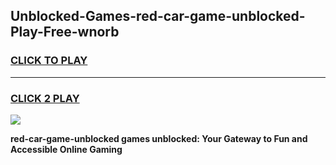 
## Unblocked-Games-red-car-game-unblocked-Play-Free-wnorb
<h3>
<a href="https://premium76.site?title=red-car-game-unblocked&ref=23A">CLICK TO PLAY</a></h3>
<hr>

<h3>
<a href="https://premium76.site?title=red-car-game-unblocked&ref=23A">CLICK 2 PLAY</a>
  
</h3>

<a href="https://premium76.site?title=red-car-game-unblocked&ref=23A"><img src="https://clearcache.store/games.png"></a>


**red-car-game-unblocked games unblocked: Your Gateway to Fun and Accessible Online Gaming**
